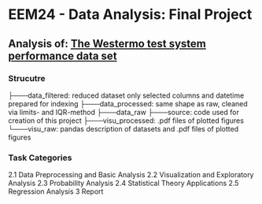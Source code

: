# EEM24 - Data Analysis: Final Project
## Analysis of: [The Westermo test system performance data set](https://github.com/westermo/test-system-performance-dataset)
### Strucutre
├───data_filtered: reduced dataset only selected columns and datetime prepared for indexing
├───data_processed: same shape as raw, cleaned via limits- and IQR-method
├───data_raw
├───source: code used for creation of this project
├───visu_processed: .pdf files of plotted figures
└───visu_raw: pandas description of datasets and .pdf files of plotted figures

### Task Categories
2.1 Data Preprocessing and Basic Analysis 
2.2 Visualization and Exploratory Analysis
2.3 Probability Analysis
2.4 Statistical Theory Applications
2.5 Regression Analysis
3   Report

